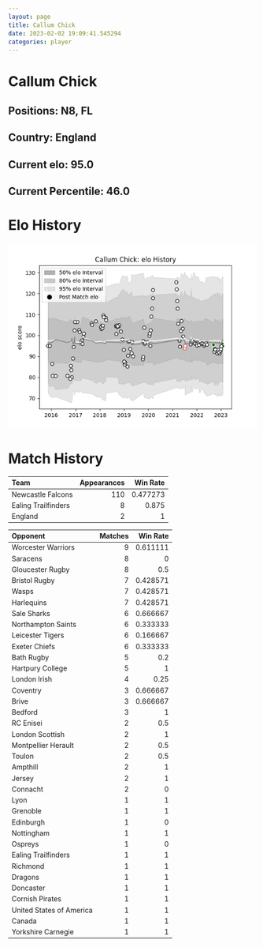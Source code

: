```yaml
---  
layout: page  
title: Callum Chick  
date: 2023-02-02 19:09:41.545294  
categories: player  
---
```

# Callum Chick

## Positions: N8, FL

## Country: England

## Current elo: 95.0

## Current Percentile: 46.0

# Elo History


![elo history](history_CallumChick.png)
# Match History


| Team                |   Appearances |   Win Rate |
|:--------------------|--------------:|-----------:|
| Newcastle Falcons   |           110 |   0.477273 |
| Ealing Trailfinders |             8 |   0.875    |
| England             |             2 |   1        |

| Opponent                 |   Matches |   Win Rate |
|:-------------------------|----------:|-----------:|
| Worcester Warriors       |         9 |   0.611111 |
| Saracens                 |         8 |   0        |
| Gloucester Rugby         |         8 |   0.5      |
| Bristol Rugby            |         7 |   0.428571 |
| Wasps                    |         7 |   0.428571 |
| Harlequins               |         7 |   0.428571 |
| Sale Sharks              |         6 |   0.666667 |
| Northampton Saints       |         6 |   0.333333 |
| Leicester Tigers         |         6 |   0.166667 |
| Exeter Chiefs            |         6 |   0.333333 |
| Bath Rugby               |         5 |   0.2      |
| Hartpury College         |         5 |   1        |
| London Irish             |         4 |   0.25     |
| Coventry                 |         3 |   0.666667 |
| Brive                    |         3 |   0.666667 |
| Bedford                  |         3 |   1        |
| RC Enisei                |         2 |   0.5      |
| London Scottish          |         2 |   1        |
| Montpellier Herault      |         2 |   0.5      |
| Toulon                   |         2 |   0.5      |
| Ampthill                 |         2 |   1        |
| Jersey                   |         2 |   1        |
| Connacht                 |         2 |   0        |
| Lyon                     |         1 |   1        |
| Grenoble                 |         1 |   1        |
| Edinburgh                |         1 |   0        |
| Nottingham               |         1 |   1        |
| Ospreys                  |         1 |   0        |
| Ealing Trailfinders      |         1 |   1        |
| Richmond                 |         1 |   1        |
| Dragons                  |         1 |   1        |
| Doncaster                |         1 |   1        |
| Cornish Pirates          |         1 |   1        |
| United States of America |         1 |   1        |
| Canada                   |         1 |   1        |
| Yorkshire Carnegie       |         1 |   1        |